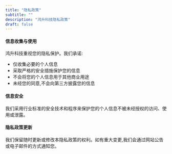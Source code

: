 ```yaml
---
title: "隐私政策"
subtitle: ""
description: "鸿升科技隐私政策"
draft: false
---
```


#### 信息收集与使用

鸿升科技重视您的隐私保护。我们承诺:

- 仅收集必要的个人信息
- 采取严格的安全措施保护您的信息
- 不会将您的个人信息用于其他商业用途
- 未经您的同意,不会向第三方披露您的信息

#### 信息安全

我们采用行业标准的安全技术和程序来保护您的个人信息不被未经授权的访问、使用或泄露。

#### 隐私政策更新

我们保留随时更新或修改本隐私政策的权利。如有重大变更,我们会通过网站公告或电子邮件的方式通知您。
